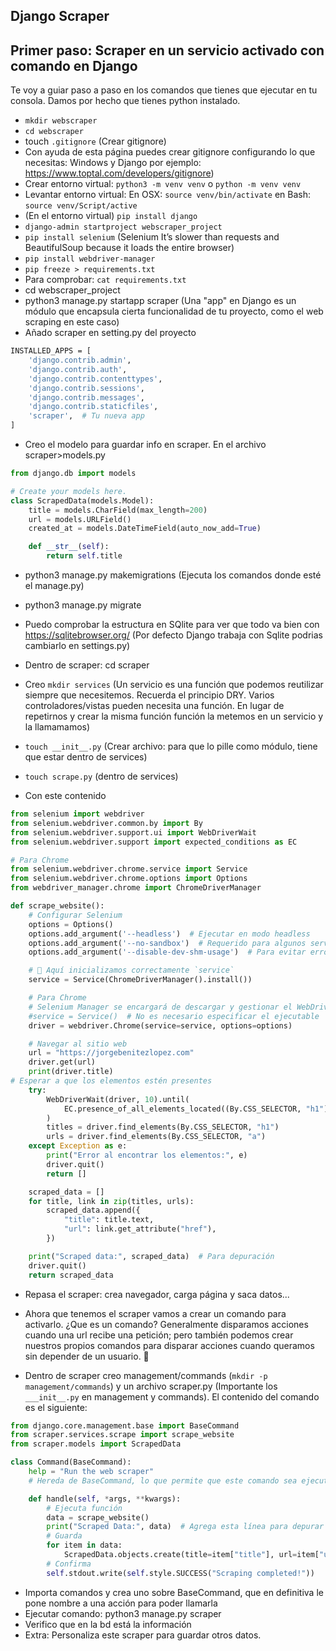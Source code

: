 ## Django Scraper

## Primer paso: Scraper en un servicio activado con comando en Django

Te voy a guiar paso a paso en los comandos que tienes que ejecutar en tu consola. Damos por hecho que tienes python instalado. 

- `mkdir webscraper`
- `cd webscraper`
- touch `.gitignore`  (Crear gitignore)
- Con ayuda de esta página puedes crear gitignore configurando lo que necesitas: Windows y Django por ejemplo: https://www.toptal.com/developers/gitignore)
- Crear entorno virtual: `python3 -m venv venv` o `python -m venv venv`
- Levantar entorno virtual: En OSX: `source venv/bin/activate` en Bash: `source venv/Script/active`
- (En el entorno virtual) `pip install django`
- `django-admin startproject webscraper_project`
- `pip install selenium` (Selenium It’s slower than requests and BeautifulSoup because it loads the entire browser)
- `pip install webdriver-manager`
- `pip freeze > requirements.txt`
- Para comprobar: `cat requirements.txt` 
- cd webscraper_project
- python3 manage.py startapp scraper (Una "app" en Django es un módulo que encapsula cierta funcionalidad de tu proyecto, como el web scraping en este caso)
- Añado scraper en setting.py del proyecto
```bash
INSTALLED_APPS = [
    'django.contrib.admin',
    'django.contrib.auth',
    'django.contrib.contenttypes',
    'django.contrib.sessions',
    'django.contrib.messages',
    'django.contrib.staticfiles',
    'scraper',  # Tu nueva app
]
```

- Creo el modelo para guardar info en scraper. En el archivo scraper>models.py

```python
from django.db import models

# Create your models here.
class ScrapedData(models.Model):
    title = models.CharField(max_length=200)
    url = models.URLField()
    created_at = models.DateTimeField(auto_now_add=True)

    def __str__(self):
        return self.title
```

- python3 manage.py makemigrations (Ejecuta los comandos donde esté el manage.py)
- python3 manage.py migrate

- Puedo comprobar la estructura en SQlite para ver que todo va bien con https://sqlitebrowser.org/ (Por defecto Django trabaja con Sqlite podrias cambiarlo en settings.py)

- Dentro de scraper: cd scraper
- Creo `mkdir services` (Un servicio es una función que podemos reutilizar siempre que necesitemos. Recuerda el principio DRY. Varios controladores/vistas pueden necesita una función. En lugar de repetirnos y crear la misma función función la metemos en un servicio y la llamamamos)
- `touch __init__.py` (Crear archivo: para que lo pille como módulo, tiene que estar dentro de services)
- `touch scrape.py` (dentro de services)
- Con este contenido

```python
from selenium import webdriver
from selenium.webdriver.common.by import By
from selenium.webdriver.support.ui import WebDriverWait
from selenium.webdriver.support import expected_conditions as EC

# Para Chrome
from selenium.webdriver.chrome.service import Service
from selenium.webdriver.chrome.options import Options
from webdriver_manager.chrome import ChromeDriverManager

def scrape_website():
    # Configurar Selenium
    options = Options()
    options.add_argument('--headless')  # Ejecutar en modo headless
    options.add_argument('--no-sandbox')  # Requerido para algunos servidores
    options.add_argument('--disable-dev-shm-usage')  # Para evitar errores de memoria

    # 🔹 Aquí inicializamos correctamente `service`
    service = Service(ChromeDriverManager().install())

    # Para Chrome
    # Selenium Manager se encargará de descargar y gestionar el WebDriver
    #service = Service()  # No es necesario especificar el ejecutable
    driver = webdriver.Chrome(service=service, options=options)

    # Navegar al sitio web
    url = "https://jorgebenitezlopez.com"
    driver.get(url)
    print(driver.title)  
# Esperar a que los elementos estén presentes
    try:
        WebDriverWait(driver, 10).until(
            EC.presence_of_all_elements_located((By.CSS_SELECTOR, "h1"))
        )
        titles = driver.find_elements(By.CSS_SELECTOR, "h1")
        urls = driver.find_elements(By.CSS_SELECTOR, "a")
    except Exception as e:
        print("Error al encontrar los elementos:", e)
        driver.quit()
        return []

    scraped_data = []
    for title, link in zip(titles, urls):
        scraped_data.append({
            "title": title.text,
            "url": link.get_attribute("href"),
        })

    print("Scraped data:", scraped_data)  # Para depuración
    driver.quit()
    return scraped_data
```

- Repasa el scraper: crea navegador, carga página y saca datos...

- Ahora que tenemos el scraper vamos a crear un comando para activarlo. ¿Que es un comando? Generalmente disparamos acciones cuando una url recibe una petición; pero también podemos crear nuestros propios comandos para disparar acciones cuando queramos sin depender de un usuario. 🎯

- Dentro de scraper creo management/commands (`mkdir -p management/commands`) y un archivo scraper.py  (Importante los ``___init__.py`` en management y commands). El contenido del comando es el siguiente:

```python
from django.core.management.base import BaseCommand
from scraper.services.scrape import scrape_website
from scraper.models import ScrapedData

class Command(BaseCommand):
    help = "Run the web scraper"
    # Hereda de BaseCommand, lo que permite que este comando sea ejecutable mediante python manage.py <nombre_comando>.

    def handle(self, *args, **kwargs):
        # Ejecuta función
        data = scrape_website()
        print("Scraped Data:", data)  # Agrega esta línea para depurar
        # Guarda
        for item in data:
            ScrapedData.objects.create(title=item["title"], url=item["url"])
        # Confirma
        self.stdout.write(self.style.SUCCESS("Scraping completed!"))

```
- Importa comandos y crea uno sobre BaseCommand, que en definitiva le pone nombre a una acción para poder llamarla
- Ejecutar comando:  python3 manage.py scraper
- Verifico que en la bd está la información
- Extra: Personaliza este scraper para guardar otros datos.
